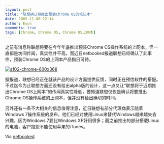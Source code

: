 ```yaml
---
layout: post
title: "联想确认将推出预装Chrome OS的笔记本"
date: 2009-11-08 12:14
author: Eyon
comments: true
tags: [Chrome, Chrome OS, Chrome OS上网本]
---
```

之前有消息称联想将要在今年年底推出预装Chrome OS操作系统的上网本，但一直都是坊间传闻，真实性并不高。而近日netbooked报道联想已经确认了此事件，预装Chrome OS的上网本产品指日可待。

<a href="http://img.chromi.org/2009/11/s102-chrome-600x368.jpg">![s102-chrome-600x368](http://img.chromi.org/2009/11/s102-chrome-600x368-550x337.jpg "s102-chrome-600x368")</a>

据报道，联想已经正在就该产品的设计方面提供反馈，同时正在预估软件的搭配。不过迄今为止联想方面还没有给出alpha版的设计，这一点又让“联想将于近期推出Chrome OS上网本”的传闻真实性降低，要知道联想仅仅是确认将要推出Chrome OS操作系统的上网本，但并没有给出确切的时间。

另外还有一条不大相关的信息值得注意，近日联想有部分代理商表示随着Windows 7操作系统的发布，他们已经对使用Linux来替代Windows越来越失去兴趣，因为Windows 7要比Windows XP好用很多；而之前推出的部分搭载Linux的电脑，客户抱怨不能使用苹果的iTunes。

Via [netbooked](http://netbooked.net/blog/lenovo-confirms-involvement-with-google-chrome-os-on-netbooks/)
